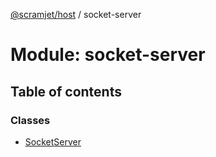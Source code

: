 [@scramjet/host](../README.md) / socket-server

# Module: socket-server

## Table of contents

### Classes

- [SocketServer](../classes/socket_server.SocketServer.md)
